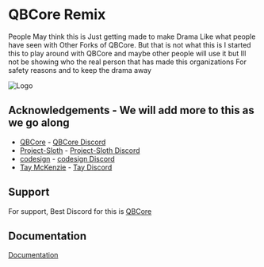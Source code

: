 
# QBCore Remix

People May think this is Just getting made to make Drama Like what 
people have seen with Other Forks of QBCore.
But that is not what this is I started this to play around with QBCore 
and maybe other people will 
use it but Ill not be showing who the real person that has made this
organizations For safety reasons and to keep the drama away 






![Logo](https://avatars.githubusercontent.com/u/114845953?s=200&v=4)


## Acknowledgements - We will add more to this as we go along

- [QBCore](https://github.com/qbcore-framework) - [QBCore Discord](https://discord.com/invite/qbcore)
- [Project-Sloth](https://github.com/Project-Sloth) - [Project-Sloth Discord](https://discord.gg/projectsloth)
- [codesign](https://github.com/dsheedes) - [codesign Discord](https://discord.com/invite/codesign)
- [Tay McKenzie](https://github.com/taymckenzienz) - [Tay Discord](https://discord.com/invite/sw3NwDq6C8)




## Support

For support, Best Discord for this is [QBCore](https://github.com/qbcore-framework)


## Documentation

[Documentation](https://docs.qbcore.org/qbcore-documentation/)

